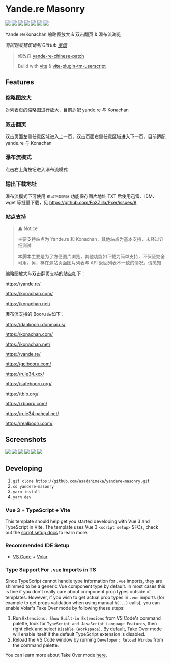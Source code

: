 # Yande.re Masonry

![](https://img.shields.io/github/package-json/v/asadahimeka/yandere-masonry)
![](https://img.shields.io/badge/license-MIT-green)
![](https://img.shields.io/github/package-json/dependency-version/asadahimeka/yandere-masonry/dev/vite)
![](https://img.shields.io/github/package-json/dependency-version/asadahimeka/yandere-masonry/dev/vite-plugin-tm-userscript)
![](https://img.shields.io/github/package-json/dependency-version/asadahimeka/yandere-masonry/@himeka/booru)
![](https://img.shields.io/github/package-json/dependency-version/asadahimeka/yandere-masonry/vue)
![](https://img.shields.io/github/package-json/dependency-version/asadahimeka/yandere-masonry/vuetify)


Yande.re/Konachan 缩略图放大 & 双击翻页 & 瀑布流浏览

*有问题或建议请到 GitHub [反馈](https://github.com/asadahimeka/yandere-masonry/issues)*

> 修改自 [yande-re-chinese-patch](https://github.com/coderzhaoziwei/yande-re-chinese-patch)
>
> Build with [vite](https://vitejs.dev) & [vite-plugin-tm-userscript](https://github.com/asadahimeka/vite-plugin-tm-userscript)

## Features

### 缩略图放大

对列表页的缩略图进行放大，目前适配 yande.re 与 Konachan

### 双击翻页

双击页面左侧任意区域进入上一页，双击页面右侧任意区域进入下一页，目前适配 yande.re 与 Konachan

### 瀑布流模式

点击右上角按钮进入瀑布流模式

### 输出下载地址

瀑布流模式下可使用 `输出下载地址` 功能保存图片地址 TXT 后使用迅雷、IDM、wget 等批量下载，见 https://github.com/FoXZilla/Pxer/issues/8

### 站点支持

> ⚠ Notice
>
> 主要支持站点为 Yande.re 和 Konachan，其他站点为基本支持，未经过详细测试
>
> 本脚本主要是为了方便图片浏览，其他功能如下载为简单支持，不保证完全可用。另，存在源站页面图片列表与 API 返回列表不一致的情况，请悉知

缩略图放大与双击翻页支持的站点如下：

https://yande.re/

https://konachan.com/

https://konachan.net/

瀑布流支持的 Booru 站如下：

https://danbooru.donmai.us/

https://konachan.com/

https://konachan.net/

https://yande.re/

https://gelbooru.com/

https://rule34.xxx/

https://safebooru.org/

https://tbib.org/

https://xbooru.com/

https://rule34.paheal.net/

https://realbooru.com/

## Screenshots

![](https://upload-bbs.mihoyo.com/upload/2022/05/23/260511332/33dd626bdbfb6409f79770028350a01f_3755474670149737904.png)
![](https://upload-bbs.mihoyo.com/upload/2022/05/23/260511332/cbd70aad422a3b28818cd80684c37cb8_6836193104680068275.png)
![](https://upload-bbs.mihoyo.com/upload/2022/05/23/260511332/612f0b45cb34ac8168ecd94edbfd87f3_891482662276213615.png)
![](https://upload-bbs.mihoyo.com/upload/2022/05/23/260511332/232674c7673d1c05a2e8efb028304067_7491959587592803223.png)
![](https://upload-bbs.mihoyo.com/upload/2022/05/25/260511332/7eec96d7c629bc30ff4b1942838d9ea2_7197279808091047211.png)
![](https://upload-bbs.mihoyo.com/upload/2022/05/25/260511332/8dccc28bf99106aaab984feb383d4c1f_939382269553345713.png)

## Developing

1. `git clone https://github.com/asadahimeka/yandere-masonry.git`
2. `cd yandere-masonry`
3. `yarn install`
4. `yarn dev`

### Vue 3 + TypeScript + Vite

This template should help get you started developing with Vue 3 and TypeScript in Vite. The template uses Vue 3 `<script setup>` SFCs, check out the [script setup docs](https://v3.vuejs.org/api/sfc-script-setup.html#sfc-script-setup) to learn more.

### Recommended IDE Setup

- [VS Code](https://code.visualstudio.com/) + [Volar](https://marketplace.visualstudio.com/items?itemName=johnsoncodehk.volar)

### Type Support For `.vue` Imports in TS

Since TypeScript cannot handle type information for `.vue` imports, they are shimmed to be a generic Vue component type by default. In most cases this is fine if you don't really care about component prop types outside of templates. However, if you wish to get actual prop types in `.vue` imports (for example to get props validation when using manual `h(...)` calls), you can enable Volar's Take Over mode by following these steps:

1. Run `Extensions: Show Built-in Extensions` from VS Code's command palette, look for `TypeScript and JavaScript Language Features`, then right click and select `Disable (Workspace)`. By default, Take Over mode will enable itself if the default TypeScript extension is disabled.
2. Reload the VS Code window by running `Developer: Reload Window` from the command palette.

You can learn more about Take Over mode [here](https://github.com/johnsoncodehk/volar/discussions/471).
